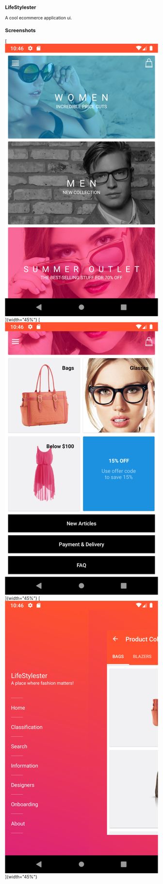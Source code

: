 ### LifeStylester

A cool ecommerce application ui.

### Screenshots

[![Screen1](screenshots/screen1.png)]{width="45%"}
[![Screen1](screenshots/screen2.png)]{width="45%"}
[![Screen1](screenshots/screen3.png)]{width="45%"}